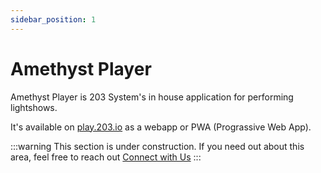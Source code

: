 ```yaml
---
sidebar_position: 1
---
```


# Amethyst Player

Amethyst Player is 203 System's in house application for performing lightshows.

It's available on [play.203.io](https://play.203.io) as a webapp or PWA (Prograssive Web App).

:::warning 
This section is under construction. If you need out about this area, feel free to reach out [Connect with Us](/docs/Support/ConnectWithUs)
:::